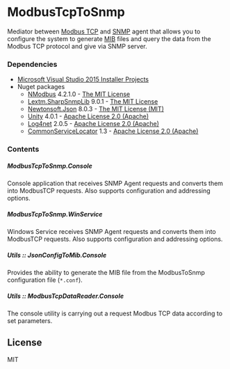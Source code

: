 # ModbusTcpToSnmp
Mediator between [Modbus TCP](https://en.wikipedia.org/wiki/Modbus) and [SNMP](https://en.wikipedia.org/wiki/Simple_Network_Management_Protocol) agent that allows you to configure the system to generate [MIB](https://en.wikipedia.org/wiki/Management_information_base) files and query the data from the Modbus TCP protocol and give via SNMP server.

### Dependencies
- [Microsoft Visual Studio 2015 Installer Projects](https://visualstudiogallery.msdn.microsoft.com/f1cc3f3e-c300-40a7-8797-c509fb8933b9)
- Nuget packages
    -  [NModbus](https://github.com/NModbus4/NModbus4) 4.2.1.0 - [The MIT License](https://github.com/NModbus4/NModbus4/blob/portable-3.0/LICENSE.txt)
    -  [Lextm.SharpSnmpLib](https://sharpsnmplib.codeplex.com/) 9.0.1 - [The MIT License](https://sharpsnmplib.codeplex.com/license)
    -  [Newtonsoft.Json](http://www.newtonsoft.com/json) 8.0.3 - [The MIT License (MIT)](https://github.com/JamesNK/Newtonsoft.Json/blob/master/LICENSE.md)
    -  [Unity](https://unity.codeplex.com/) 4.0.1 - [Apache License 2.0 (Apache)](https://unity.codeplex.com/license)
    -  [Log4net](https://logging.apache.org/log4net/) 2.0.5 - [Apache License 2.0 (Apache)](https://logging.apache.org/log4net/license.html)
    -  [CommonServiceLocator](https://commonservicelocator.codeplex.com/) 1.3 - [Apache License 2.0 (Apache)](https://logging.apache.org/log4net/license.html)

### Contents
##### ModbusTcpToSnmp.Console
Console application that receives SNMP Agent requests and converts them into ModbusTCP requests. Also supports configuration and addressing options.

##### ModbusTcpToSnmp.WinService
Windows Service receives SNMP Agent requests and converts them into ModbusTCP requests. Also supports configuration and addressing options.
##### Utils :: JsonConfigToMib.Console
Provides the ability to generate the MIB file from the ModbusToSnmp configuration file (`*.conf`).

##### Utils :: ModbusTcpDataReader.Console
The console utility is carrying out a request Modbus TCP data according to set parameters.

License
---
MIT